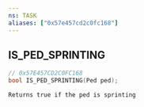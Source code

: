 ```yaml
---
ns: TASK
aliases: ["0x57e457cd2c0fc168"]
---
```

## IS_PED_SPRINTING

```c
// 0x57E457CD2C0FC168
bool IS_PED_SPRINTING(Ped ped);
```

```
Returns true if the ped is sprinting
```
